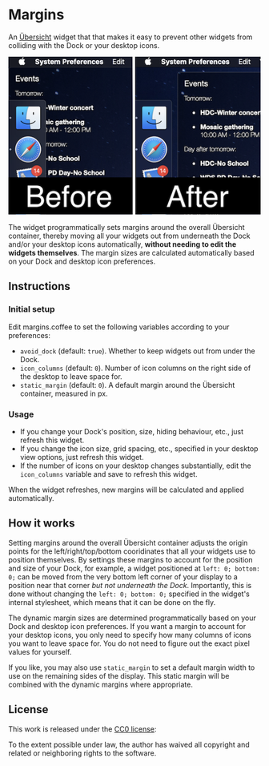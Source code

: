 # Margins
An [Übersicht](http://tracesof.net/uebersicht) widget that that makes it easy to prevent other widgets from colliding with the Dock or your desktop icons.

![Screenshot](screenshot.png)

The widget programmatically sets margins around the overall Übersicht container, thereby moving all your widgets out from underneath the Dock and/or your desktop icons automatically, **without needing to edit the widgets themselves**. The margin sizes are calculated automatically based on your Dock and desktop icon preferences.

## Instructions
### Initial setup
Edit margins.coffee to set the following variables according to your preferences:

- `avoid_dock` (default: `true`). Whether to keep widgets out from under the Dock.
- `icon_columns` (default: `0`). Number of icon columns on the right side of the desktop to leave space for.
- `static_margin` (default: `0`). A default margin around the Übersicht container, measured in px.

### Usage
- If you change your Dock's position, size, hiding behaviour, etc., just refresh this widget.
- If you change the icon size, grid spacing, etc., specified in your desktop view options, just refresh this widget.
- If the number of icons on your desktop changes substantially, edit the `icon_columns` variable and save to refresh this widget.

When the widget refreshes, new margins will be calculated and applied automatically.

## How it works
Setting margins around the overall Übersicht container adjusts the origin points for the left/right/top/bottom cooridinates that all your widgets use to position themselves. By settings these margins to account for the position and size of your Dock, for example, a widget positioned at `left: 0; bottom: 0;` can be moved from the very bottom left corner of your display to a position near that corner *but not underneath the Dock*. Importantly, this is done without changing the `left: 0; bottom: 0;` specified in the widget's internal stylesheet, which means that it can be done on the fly.

The dynamic margin sizes are determined programmatically based on your Dock and desktop icon preferences. If you want a margin to account for your desktop icons, you only need to specify how many columns of icons you want to leave space for. You do not need to figure out the exact pixel values for yourself.

If you like, you may also use `static_margin` to set a default margin width to use on the remaining sides of the display. This static margin will be combined with the dynamic margins where appropriate.

## License
This work is released under the [CC0 license](https://creativecommons.org/publicdomain/zero/1.0/):

To the extent possible under law, the author has waived all copyright and related or neighboring rights to the software.
